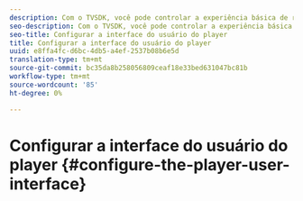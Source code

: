 ```yaml
---
description: Com o TVSDK, você pode controlar a experiência básica de reprodução de vídeo e ao vivo sob demanda (VOD). O TVSDK fornece métodos e propriedades na instância do player que você pode usar para configurar a interface do usuário do player.
seo-description: Com o TVSDK, você pode controlar a experiência básica de reprodução de vídeo e ao vivo sob demanda (VOD). O TVSDK fornece métodos e propriedades na instância do player que você pode usar para configurar a interface do usuário do player.
seo-title: Configurar a interface do usuário do player
title: Configurar a interface do usuário do player
uuid: e8ffa4fc-d6bc-4db5-a4ef-2537b08b6e5d
translation-type: tm+mt
source-git-commit: bc35da8b258056809ceaf18e33bed631047bc81b
workflow-type: tm+mt
source-wordcount: '85'
ht-degree: 0%

---
```



# Configurar a interface do usuário do player {#configure-the-player-user-interface}
